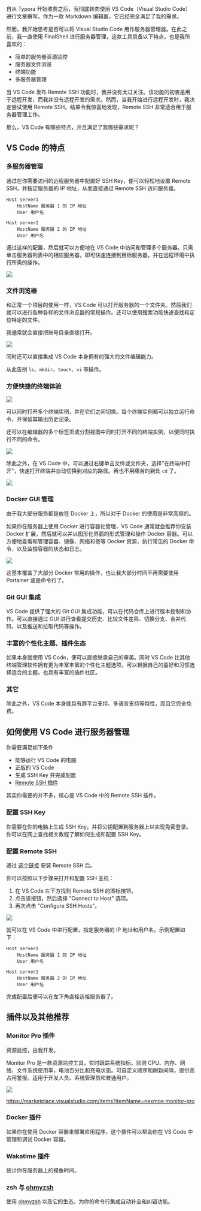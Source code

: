 自从 Typora 开始收费之后，我彻底转向使用 VS Code（Visual Studio Code） 进行文章撰写。作为一款 Markdown 编辑器，它已经完全满足了我的需求。

然而，我开始思考是否可以将 Visual Studio Code 用作服务器管理器。在此之前，我一直使用 FinalShell 进行服务器管理，这款工具具备以下特点，也是我所喜欢的：

- 简单的服务器资源监控
- 服务器文件浏览
- 终端功能
- 多服务器管理

当 VS Code 发布 Remote SSH 功能时，我并没有太过关注。该功能的初衷是用于远程开发，而我并没有远程开发的需求。然而，当我开始进行远程开发时，我决定尝试使用 Remote SSH。结果令我惊喜地发现，Remote SSH 非常适合用于服务器管理工作。

那么，VS Code 有哪些特点，并且满足了我哪些需求呢？

## VS Code 的特点

### 多服务器管理

通过在你需要访问的远程服务器中配置好 SSH Key，便可以轻松地设置 Remote SSH，并指定服务器的 IP 地址，从而直接通过 Remote SSH 访问服务器。

```
Host server1
    HostName 服务器 1 的 IP 地址
    User 用户名

Host server2
    HostName 服务器 2 的 IP 地址
    User 用户名
```

通过这样的配置，然后就可以方便地在 VS Code 中访问和管理多个服务器。只需单击服务器列表中的相应服务器，即可快速连接到目标服务器，并在远程环境中执行所需的操作。

![](https://i.dawnlab.me/4aa3d3b0b76a3beb2ca85c82454b8c49.png)

### 文件浏览器

和正常一个项目的使用一样，VS Code 可以打开服务器的一个文件夹。然后我们就可以进行各种各样的文件浏览器的常规操作。还可以使用搜索功能快速查找和定位特定的文件。

我通常就会直接把账号目录直接打开。

![](https://i.dawnlab.me/b4d0fa1ab402d7dbe1e6b7bd447d109e.png)

同时还可以直接集成 VS Code 本身拥有的强大的文件编辑能力。

从此告别 `ls`、`mkdir`、`touch`、`vi` 等操作。

### 方便快捷的终端体验

![](https://i.dawnlab.me/531f417e101e290bd87decad3879c606.png)

可以同时打开多个终端实例，并在它们之间切换。每个终端实例都可以独立运行命令，并保留其输出历史记录。

还可以在编辑器的多个标签页或分割视图中同时打开不同的终端实例，以便同时执行不同的命令。

![](https://i.dawnlab.me/77be0f069c48211c04cd6bf7083f260f.png)

除此之外，在 VS Code 中，可以通过右键单击文件或文件夹，选择"在终端中打开"，快速打开终端并自动切换到对应的路径。再也不用痛苦的到处 `cd` 了。

![](https://i.dawnlab.me/46402274e2d0cb48d95bab74a9820db9.png)

### Docker GUI 管理

由于我大部分服务都是放在 Docker 上，所以对于 Docker 的使用是非常高频的。

如果你在服务器上使用 Docker 进行容器化管理，VS Code 通常就会推荐你安装 Docker 扩展，然后就可以并以图形化界面的形式管理和操作 Docker 容器。可以方便地查看和管理容器、镜像、网络和卷等 Docker 资源，执行常见的 Docker 命令，以及监控容器的状态和日志。

![](https://i.dawnlab.me/00f336449edc63e0dba5ffa2f5c1ccd9.png)

这基本覆盖了大部分 Docker 常用的操作，也让我大部分时间不再需要使用 Portainer 或是命令行了。

### Git GUI 集成

VS Code 提供了强大的 Git GUI 集成功能，可以在代码仓库上进行版本控制和协作。可以直接通过 GUI 进行查看提交历史、比较文件差异、切换分支、合并代码，以及推送和拉取代码等操作。

### 丰富的个性化主题、插件生态

如果本身就使用 VS Code，便可以直接继承自己的审美。同时 VS Code 比其他终端管理软件拥有更为丰富丰富的个性化主题选项，可以根据自己的喜好和习惯选择适合的主题。也具有丰富的插件社区。

### 其它

除此之外，VS Code 本身就具有跨平台支持、多语言支持等特性，而且它完全免费。

## 如何使用 VS Code 进行服务器管理

你需要满足如下条件

- 能够运行 VS Code 的电脑
- 正版的 VS Code
- 生成 SSH Key 并完成配置
- [Remote SSH 插件](https://marketplace.visualstudio.com/items?itemName=ms-vscode-remote.remote-ssh)

其实你需要的并不多，核心是 VS Code 中的 Remote SSH 插件。

### 配置 SSH Key

你需要在你的电脑上生成 SSH Key，并将公钥配置到服务器上以实现免密登录。你可以在网上查找相关教程了解如何生成和配置 SSH Key。

### 配置 Remote SSH

通过 [这个链接](https://marketplace.visualstudio.com/items?itemName=ms-vscode-remote.remote-ssh) 安装 Remote SSH 后。

你可以按照以下步骤来打开和配置 SSH 主机：

1. 在 VS Code 左下方找到 Remote SSH 的图标按钮。
2. 点击该按钮，然后选择 "Connect to Host" 选项。
3. 再次点击 "Configure SSH Hosts"。

![](https://i.dawnlab.me/6e5373285cf66b5e27a5e0226910fc14.png)

就可以在 VS Code 中进行配置，指定服务器的 IP 地址和用户名。示例配置如下：

```
Host server1
    HostName 服务器 1 的 IP 地址
    User 用户名

Host server2
    HostName 服务器 2 的 IP 地址
    User 用户名
```

完成配置后便可以在左下角直接连接服务器了。

## 插件以及其他推荐

### Monitor Pro 插件

资源监控，由我开发。

Monitor Pro 是一款资源监控工具，实时跟踪系统指标。监测 CPU、内存、网络、文件系统使用率，电池百分比和充电状态。可自定义顺序和刷新间隔，提供高占用警报。适用于开发人员、系统管理员和普通用户。

![](https://i.dawnlab.me/3a8f65f6452743ca13dbbfca425f0078.png)

<https://marketplace.visualstudio.com/items?itemName=nexmoe.monitor-pro>

### Docker 插件

如果你在使用 Docker 容器来部署应用程序，这个插件可以帮助你在 VS Code 中管理和调试 Docker 容器。

### Wakatime 插件

统计你在服务器上的摸鱼时间。

### zsh 与 [ohmyzsh](https://ohmyz.sh/)

使用 [ohmyzsh](https://ohmyz.sh/) 以及它的生态，为你的命令行集成自动补全和纠错功能。
